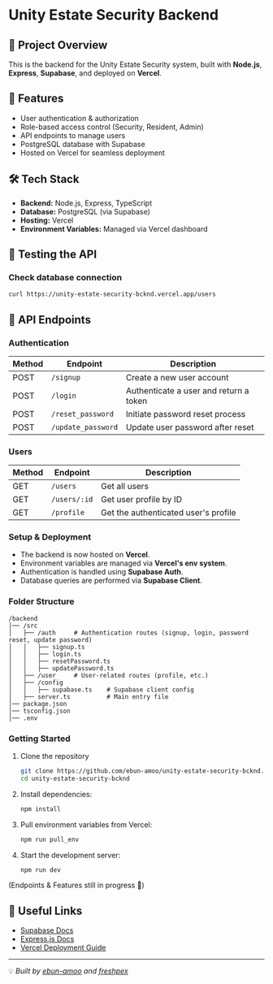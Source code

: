 # Unity Estate Security Backend

## 🚀 Project Overview
This is the backend for the Unity Estate Security system, built with **Node.js**, **Express**, **Supabase**, and deployed on **Vercel**.

## 📌 Features
- User authentication & authorization
- Role-based access control (Security, Resident, Admin)
- API endpoints to manage users
- PostgreSQL database with Supabase
- Hosted on Vercel for seamless deployment

## 🛠️ Tech Stack
- **Backend:** Node.js, Express, TypeScript
- **Database:** PostgreSQL (via Supabase)
- **Hosting:** Vercel
- **Environment Variables:** Managed via Vercel dashboard

## 🚦 Testing the API
### **Check database connection**
```sh
curl https://unity-estate-security-bcknd.vercel.app/users
```

## 📜 API Endpoints

### **Authentication**
| Method | Endpoint   | Description             |
|--------|-----------|-------------------------|
| POST   | `/signup`    | Create a new user account |
| POST   | `/login`    | Authenticate a user and return a token |
| POST   | `/reset_password` | Initiate password reset process |
| POST   | `/update_password` | Update user password after reset |

### **Users**
| Method | Endpoint   | Description             |
|--------|-----------|-------------------------|
| GET    | `/users`   | Get all users           |
| GET    | `/users/:id`   | Get user profile by ID |
| GET    | `/profile`   | Get the authenticated user's profile |

### **Setup & Deployment**
- The backend is now hosted on **Vercel**.
- Environment variables are managed via **Vercel's env system**.
- Authentication is handled using **Supabase Auth**.
- Database queries are performed via **Supabase Client**.

### **Folder Structure**
```
/backend
│── /src
│   ├── /auth     # Authentication routes (signup, login, password reset, update password)
│   │   ├── signup.ts
│   │   ├── login.ts
│   │   ├── resetPassword.ts
│   │   ├── updatePassword.ts
│   ├── /user     # User-related routes (profile, etc.)
│   ├── /config
│   │   ├── supabase.ts    # Supabase client config
│   ├── server.ts          # Main entry file
│── package.json
│── tsconfig.json
│── .env
```

### **Getting Started**
1. Clone the repository
    ```sh
    git clone https://github.com/ebun-amoo/unity-estate-security-bcknd.git
    cd unity-estate-security-bcknd
    ```
1. Install dependencies:
   ```sh
   npm install
   ```
2. Pull environment variables from Vercel:
   ```sh
   npm run pull_env
   ```
3. Start the development server:
   ```sh
   npm run dev
   ```

(Endpoints & Features still in progress 🚧)

## 🔗 Useful Links
- [Supabase Docs](https://supabase.com/docs)
- [Express.js Docs](https://expressjs.com/)
- [Vercel Deployment Guide](https://vercel.com/docs)

---
💡 *Built by [ebun-amoo](https://github.com/ebun-amoo) and [freshpex](https://github.com/freshpex/)*

